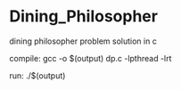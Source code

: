 # Dining_Philosopher
dining philosopher problem solution in c

compile:
gcc -o $(output) dp.c -lpthread -lrt

run:
./$(output)
